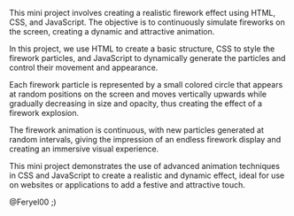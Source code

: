 This mini project involves creating a realistic firework effect using HTML, CSS, and JavaScript. The objective is to continuously simulate fireworks on the screen, creating a dynamic and attractive animation.

In this project, we use HTML to create a basic structure, CSS to style the firework particles, and JavaScript to dynamically generate the particles and control their movement and appearance.

Each firework particle is represented by a small colored circle that appears at random positions on the screen and moves vertically upwards while gradually decreasing in size and opacity, thus creating the effect of a firework explosion.

The firework animation is continuous, with new particles generated at random intervals, giving the impression of an endless firework display and creating an immersive visual experience.

This mini project demonstrates the use of advanced animation techniques in CSS and JavaScript to create a realistic and dynamic effect, ideal for use on websites or applications to add a festive and attractive touch.

@Feryel00 ;)

